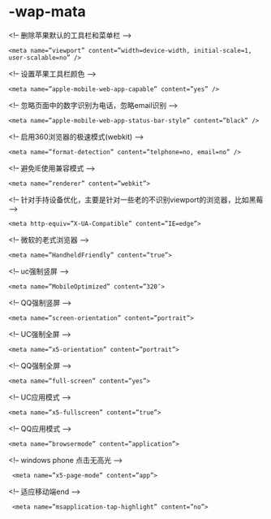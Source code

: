 # -wap-mata
<!– 删除苹果默认的工具栏和菜单栏 –>

    <meta name=”viewport” content=”width=device-width, initial-scale=1, user-scalable=no” />

<!– 设置苹果工具栏颜色 –>

    <meta name=”apple-mobile-web-app-capable” content=”yes” />

<!– 忽略页面中的数字识别为电话，忽略email识别 –>

    <meta name=”apple-mobile-web-app-status-bar-style” content=”black” />

<!– 启用360浏览器的极速模式(webkit) –>

    <meta name=”format-detection” content=”telphone=no, email=no” />

<!– 避免IE使用兼容模式 –>

    <meta name=”renderer” content=”webkit”>

<!– 针对手持设备优化，主要是针对一些老的不识别viewport的浏览器，比如黑莓 –>

    <meta http-equiv=”X-UA-Compatible” content=”IE=edge”>

<!– 微软的老式浏览器 –>

    <meta name=”HandheldFriendly” content=”true”>

<!– uc强制竖屏 –>

    <meta name=”MobileOptimized” content=”320″>

<!– QQ强制竖屏 –>

    <meta name=”screen-orientation” content=”portrait”>

<!– UC强制全屏 –>

    <meta name=”x5-orientation” content=”portrait”>

<!– QQ强制全屏 –>

    <meta name=”full-screen” content=”yes”>

<!– UC应用模式 –>

    <meta name=”x5-fullscreen” content=”true”>

<!– QQ应用模式 –>

    <meta name=”browsermode” content=”application”>

<!– windows phone 点击无高光 –>
 
     <meta name=”x5-page-mode” content=”app”>

<!– 适应移动端end –>

     <meta name=”msapplication-tap-highlight” content=”no”>


